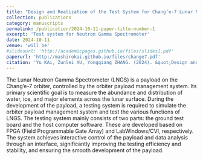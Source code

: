 ```yaml
---
title: "Design and Realization of the Test System for Chang’e-7 Lunar Neutron Gamma Spectrometer"
collection: publications
category: manuscripts
permalink: /publication/2024-10-11-paper-title-number-1
excerpt: 'Test system for Neutron Gamma Spectrometer'
date: 2024-10-11
venue: 'will be'
#slidesurl: 'http://academicpages.github.io/files/slides1.pdf'
paperurl: 'http://mashirokai.github.io/files/change7.pdf'
citation: 'Yu KAi, Zunlei XU, Yongqiang ZHANG. (2024). &quot;Design and Realization of the Test System for Chang’e-7 Lunar Neutron Gamma Spectrometer.&quot; <i>Chinese Jounal of Space Science </i>.Submitting.'
---
```


The Lunar Neutron Gamma Spectrometer (LNGS) is a payload on the Chang’e-7 orbiter, controlled by the orbiter payload management system. Its primary scientific goal is to measure the abundance and distribution of water, ice, and major elements across the lunar surface. During the development of the payload, a testing system is required to simulate the orbiter payload management system and test the various functions of LNGS. The testing system mainly consists of two parts: the ground test board and the host computer software. These are developed based on FPGA (Field Programmable Gate Array) and LabWindows/CVI, respectively. The system achieves interactive control of the payload and data analysis through an interface, significantly improving the testing efficiency and stability, and ensuring the smooth development of the payload.